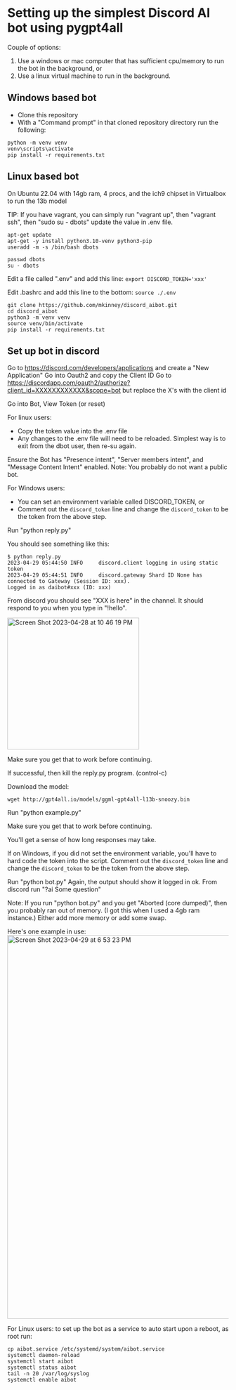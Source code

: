 # Setting up the simplest Discord AI bot using pygpt4all

Couple of options:
1) Use a windows or mac computer that has sufficient cpu/memory to run the bot in the background, or 
2) Use a linux virtual machine to run in the background.

## Windows based bot

- Clone this repository
- With a "Command prompt" in that cloned repository directory run the following:

```
python -m venv venv
venv\scripts\activate
pip install -r requirements.txt
```

## Linux based bot

On Ubuntu 22.04 with 14gb ram, 4 procs, and the ich9 chipset in Virtualbox to run the 13b model

TIP: If you have vagrant, you can simply run "vagrant up", then "vagrant ssh", then "sudo su - dbots" update the value in .env file.

```
apt-get update
apt-get -y install python3.10-venv python3-pip
useradd -m -s /bin/bash dbots

passwd dbots
su - dbots
```

Edit a file called ".env" and add this line:
`export DISCORD_TOKEN='xxx'`

Edit .bashrc and add this line to the bottom:
`source ./.env`

```
git clone https://github.com/mkinney/discord_aibot.git
cd discord_aibot
python3 -m venv venv
source venv/bin/activate
pip install -r requirements.txt
```

## Set up bot in discord

Go to https://discord.com/developers/applications and create a "New Application"
Go into Oauth2 and copy the Client ID
Go to https://discordapp.com/oauth2/authorize?client_id=XXXXXXXXXXXX&scope=bot
but replace the X's with the client id

Go into Bot, View Token (or reset)

For linux users: 
- Copy the token value into the .env file
- Any changes to the .env file will need to be reloaded. Simplest way is to exit from the dbot user, then re-su again.

Ensure the Bot has "Presence intent", "Server members intent", and "Message Content Intent" enabled.
Note: You probably do not want a public bot.

For Windows users:
- You can set an environment variable called DISCORD_TOKEN, or
- Comment out the `discord_token` line and change the `discord_token` to be the token from the above step.

Run "python reply.py"

You should see something like this:

```
$ python reply.py
2023-04-29 05:44:50 INFO     discord.client logging in using static token
2023-04-29 05:44:51 INFO     discord.gateway Shard ID None has connected to Gateway (Session ID: xxx).
Logged in as daibot#xxx (ID: xxx)
```

From discord you should see "XXX is here" in the channel.
It should respond to you when you type in "!hello".

<img width="300" alt="Screen Shot 2023-04-28 at 10 46 19 PM" src="https://user-images.githubusercontent.com/2219838/235289717-383ccf45-ac8b-4179-a786-cd980e33076f.png">


Make sure you get that to work before continuing.

If successful, then kill the reply.py program. (control-c)

Download the model:

```
wget http://gpt4all.io/models/ggml-gpt4all-l13b-snoozy.bin
```

Run "python example.py"

Make sure you get that to work before continuing.

You'll get a sense of how long responses may take.

If on Windows, if you did not set the environment variable, you'll have to hard code the token into the script. Comment out the `discord_token` line and change the `discord_token` to be the token from the above step.

Run "python bot.py"
Again, the output should show it logged in ok.
From discord run "?ai Some question"

Note: If you run "python bot.py" and you get "Aborted (core dumped)", then you probably ran out of memory. (I got this when I used a 4gb ram instance.)
Either add more memory or add some swap.

Here's one example in use:
<img width="874" alt="Screen Shot 2023-04-29 at 6 53 23 PM" src="https://user-images.githubusercontent.com/2219838/235331802-8115057c-a237-4b9d-a07d-c77637f2d209.png">


For Linux users: to set up the bot as a service to auto start upon a reboot, as root run:

```
cp aibot.service /etc/systemd/system/aibot.service
systemctl daemon-reload
systemctl start aibot
systemctl status aibot
tail -n 20 /var/log/syslog
systemctl enable aibot
```

